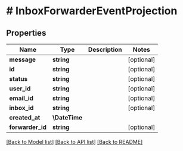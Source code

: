 # # InboxForwarderEventProjection

## Properties

Name | Type | Description | Notes
------------ | ------------- | ------------- | -------------
**message** | **string** |  | [optional]
**id** | **string** |  | [optional]
**status** | **string** |  | [optional]
**user_id** | **string** |  | [optional]
**email_id** | **string** |  | [optional]
**inbox_id** | **string** |  | [optional]
**created_at** | **\DateTime** |  |
**forwarder_id** | **string** |  | [optional]

[[Back to Model list]](../../README#models) [[Back to API list]](../../README#endpoints) [[Back to README]](../../README)
